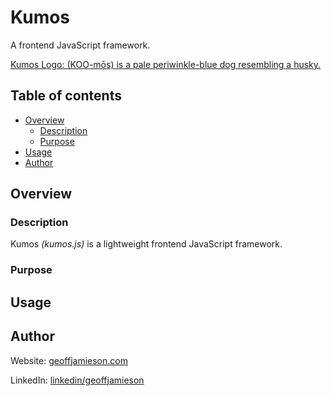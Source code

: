 # Kumos

A frontend JavaScript framework.

[Kumos Logo: (KOO-mōs) is a pale periwinkle-blue dog resembling a husky.](https://raw.githubusercontent.com/UnionPAC/kumos/main/packages/runtime/assets/kumos.png")

## Table of contents

- [Overview](#overview)
  - [Description](#description)
  - [Purpose](#purpose)
- [Usage](#usage)
- [Author](#author)

## Overview

### Description

Kumos _(kumos.js)_ is a lightweight frontend JavaScript framework.

### Purpose

## Usage

## Author

Website: [geoffjamieson.com](https://www.geoffjamieson.com/)

LinkedIn: [linkedin/geoffjamieson](https://www.linkedin.com/in/geoffjamieson/)
